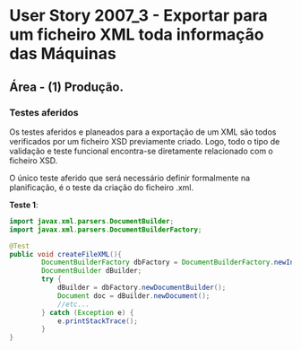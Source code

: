 # User Story 2007_3 - Exportar para um ficheiro XML toda informação das Máquinas

## Área - (1) Produção.

### Testes aferidos

Os testes aferidos e planeados para a exportação de um XML são todos verificados por um ficheiro XSD previamente criado. Logo, todo o tipo de validação e teste funcional encontra-se diretamente relacionado com o ficheiro XSD. 

O único teste aferido que será necessário definir formalmente na planificação, é o teste da criação do ficheiro .xml.

**Teste 1**: 

```java
import javax.xml.parsers.DocumentBuilder;
import javax.xml.parsers.DocumentBuilderFactory;	

@Test
public void createFileXML(){
		DocumentBuilderFactory dbFactory = DocumentBuilderFactory.newInstance();
        DocumentBuilder dBuilder;
        try {
            dBuilder = dbFactory.newDocumentBuilder();
            Document doc = dBuilder.newDocument();
            //etc...
        } catch (Exception e) {
            e.printStackTrace();
        }
}
```